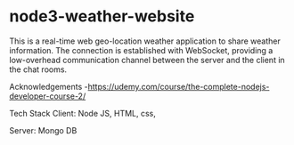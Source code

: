 # node3-weather-website
This is a real-time web geo-location weather application to share weather information. The connection is established with WebSocket, providing a low-overhead communication channel between the server and the client in the chat rooms.

Acknowledgements
-https://udemy.com/course/the-complete-nodejs-developer-course-2/

Tech Stack
Client: Node JS, HTML, css,

Server: Mongo DB
